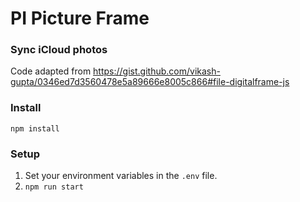 # PI Picture Frame

### Sync iCloud photos
Code adapted from https://gist.github.com/vikash-gupta/0346ed7d3560478e5a89666e8005c866#file-digitalframe-js

### Install

    npm install

### Setup 

1. Set your environment variables in the `.env` file.
2. `npm run start`